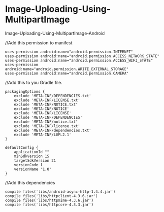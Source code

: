 # Image-Uploading-Using-MultipartImage
Image-Uploading-Using-MultipartImage-Android

//Add this permission to manifest

    uses-permission android:name="android.permission.INTERNET" 
    uses-permission android:name="android.permission.ACCESS_NETWORK_STATE"
    uses-permission android:name="android.permission.ACCESS_WIFI_STATE"
    uses-permission android:name="android.permission.WRITE_EXTERNAL_STORAGE"
    uses-permission android:name="android.permission.CAMERA"


//Add this to you Gradle file.

    packagingOptions {
        exclude 'META-INF/DEPENDENCIES.txt'
        exclude 'META-INF/LICENSE.txt'
        exclude 'META-INF/NOTICE.txt'
        exclude 'META-INF/NOTICE'
        exclude 'META-INF/LICENSE'
        exclude 'META-INF/DEPENDENCIES'
        exclude 'META-INF/notice.txt'
        exclude 'META-INF/license.txt'
        exclude 'META-INF/dependencies.txt'
        exclude 'META-INF/LGPL2.1'
    }

    defaultConfig {
        applicationId ""
        minSdkVersion 15
        targetSdkVersion 21
        versionCode 1
        versionName "1.0"
    }


//Add this dependencies

    compile files('libs/android-async-http-1.4.4.jar')
    compile files('libs/httpclient-4.3.6.jar')
    compile files('libs/httpmime-4.3.6.jar')
    compile files('libs/httpcore-4.3.3.jar')

